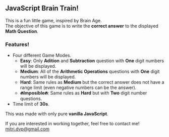 ## JavaScript Brain Train!  
This is a fun little game, inspired by Brain Age.   
The objective of this game is to write the **correct answer** to the displayed **Math Question**.     
### Features!   
  - Four different Game Modes.  
    - **Easy**: Only **Adition** and **Subtraction** question with **One** digit numbers will be displayed.   
    - **Medium**: All of the **Arithmetic Operations** questions with **One** digit numbers will be displayed.  
    - **Hard**: Same rules as **Medium** but the correct answer does not have a range limit (even negative numbers can be the answer).  
    - **🔥Imposible🔥**: Same rules as **Hard** but with **Two** digit number questions.  
  - Time limit of **30s**. 

This was made with only pure **vanilla JavaScript**.  
  
If you are interested in working together, feel free to contact me! <mitri.dvp@gmail.com>  
